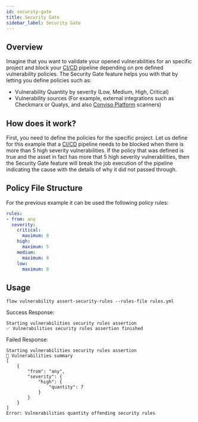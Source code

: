```yaml
---
id: security-gate
title: Security Gate
sidebar_label: Security Gate
---
```


## Overview

Imagine that you want to validate your opened vulnerabilities for an specific project and block your [CI/CD] pipeline depending on pre defined vulnerability policies.
The Security Gate feature helps you with that by letting you define policies such as:
- Vulnerability Quantity by severity (Low, Medium, High, Critical)
- Vulnerability sources (For example, external integrations such as Checkmarx or Qualys, and also [Conviso Platform] scanners)

## How does it work?

First, you need to define the policies for the specific project.
Let us define for this example that a [CI/CD] pipeline needs to be blocked when there is more than 5 high severity vulnerabilities.
If the policy that was defined is true and the asset in fact has more that 5 high severity vulnerabilities, then the Security Gate feature will break the job execution of the pipeline indicating the cause with the details of why it did not passed through.

## Policy File Structure

For the previous example it can be used the following policy rules:

```yml
rules:
- from: any
  severity:
    critical:
      maximum: 0
    high:
      maximum: 5
    medium:
      maximum: 0
    low:
      maximum: 0
```

## Usage
```
flow vulnerability assert-security-rules --rules-file rules.yml
```

Success Response:
```
Starting vulnerabilities security rules assertion
✅ Vulnerabilities security rules assertion finished
```

Failed Response:
```
Starting vulnerabilities security rules assertion
💬 Vulnerabilities summary
[
    {
        "from": "any",
        "severity": {
            "high": {
                "quantity": 7
            }
        }
    }
]
Error: Vulnerabilities quantity offending security rules
```


[CI/CD]: <https://en.wikipedia.org/wiki/CI/CD>
[Conviso Platform]: <https://app.convisoappsec.com/>